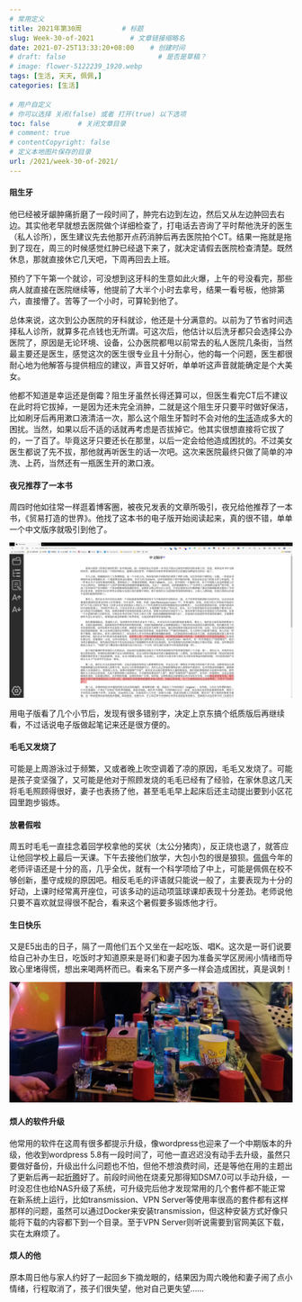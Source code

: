 ```yaml
---
# 常用定义
title: 2021年第30周          # 标题
slug: Week-30-of-2021         # 文章链接缩略名
date: 2021-07-25T13:33:20+08:00    # 创建时间
# draft: false                       # 是否是草稿？
# image: flower-5122239_1920.webp
tags: [生活, 天天, 佩佩,]
categories: [生活]

# 用户自定义
# 你可以选择 关闭(false) 或者 打开(true) 以下选项
toc: false       # 关闭文章目录
# comment: true
# contentCopyright: false
# 定义本地图片保存的目录
url: /2021/week-30-of-2021/
---
```


#### 阻生牙

他已经被牙龈肿痛折磨了一段时间了，肿完右边到左边，然后又从左边肿回去右边。其实他老早就想去医院做个详细检查了，打电话去咨询了平时帮他洗牙的医生（私人诊所），医生建议先去他那开点药消肿后再去医院拍个CT。结果一拖就是拖到了现在，周三的时候感觉红肿已经退下来了，就决定请假去医院检查清楚。既然休息，那就直接休它几天吧，下周再回去上班。

预约了下午第一个就诊，可没想到这牙科的生意如此火爆，上午的号没看完，那些病人就直接在医院继续等，他提前了大半个小时去拿号，结果一看号板，他排第六，直接懵了。苦等了一个小时，可算轮到他了。

总体来说，这次到公办医院的牙科就诊，他还是十分满意的。以前为了节省时间选择私人诊所，就算多花点钱也无所谓。可这次后，他估计以后洗牙都只会选择公办医院了，原因是无论环境、设备，公办医院都甩以前常去的私人医院几条街，当然最主要还是医生，感觉这次的医生很专业且十分耐心，他的每一个问题，医生都很耐心地为他解答与提供相应的建议，声音又好听，单单听这声音就能确定是个大美女。

他都不知道是幸运还是倒霉？阻生牙虽然长得还算可以，但医生看完CT后不建议在此时将它拔掉，一是因为还未完全消肿，二就是这个阻生牙只要平时做好保洁，比如刷牙后再用漱口液清洁一次，那么这个阻生牙暂时不会对他的[生活](生活.md)造成多大的困扰。当然，如果以后不适的话就再考虑是否拔掉它。他其实很想直接将它拔了的，一了百了。毕竟这牙只要还长在那里，以后一定会给他造成困扰的。不过美女医生都说了先不拔，那他就再听医生的话一次吧。这次来医院最终只做了简单的冲洗、上药，当然还有一瓶医生开的漱口液。

#### 夜兄推荐了一本书

周四时他如往常一样逛着博客圈，被夜兄发表的文章所吸引，夜兄给他推荐了一本书，《贸易打造的世界》。他找了这本书的电子版开始阅读起来，真的很不错，单单一个中文版序就吸引到他了。

![](postImages/laomai/2023/02/27/163fc36d7df875-1.webp)

用电子版看了几个小节后，发现有很多错别字，决定上京东搞个纸质版后再继续看，不过话说电子版做起笔记来还是很方便的。

#### 毛毛又发烧了

可能是上周游泳过于频繁，又或者晚上吹空调着了凉的原因，毛毛又发烧了。可能是孩子变坚强了，又可能是他对于照顾发烧的毛毛已经有了经验，在家休息这几天将毛毛照顾得很好，妻子也表扬了他，甚至毛毛早上起床后还主动提出要到小区花园里跑步锻炼。

#### 放暑假啦

周五时毛毛一直挂念着回学校拿他的奖状（太公分猪肉），反正烧也退了，就答应让他回学校上最后一天课。下午去接他们放学，大包小包的很是狼狈。[佩佩](tags/佩佩.md)今年的老师评语还是十分的高，几乎全优，就有一个科学项给了中上，可能是佩佩在校不够创新，墨守成规的原因吧。相反毛毛的评语就只能说一般了，主要表现为十分的好动，上课时经常离开座位，可该多动的运动项篮球课却表现十分差劲。老师说他只要不喜欢就显得很不配合，看来这个暑假要多锻炼他才行。

#### 生日快乐

又是E5出击的日子，隔了一周他们五个又坐在一起吃饭、唱K。这次是一哥们说要给自己补办生日，吃饭时才知道原来是哥们和妻子因为准备买学区房闹小情绪而导致心里堵得慌，想出来喝两杯而已。看来名下房产多一样会造成困扰，真是讽刺！

![](postImages/laomai/2023/02/27/163fc36d7e7a54-1.webp)

#### 烦人的软件升级

他常用的软件在这周有很多都提示升级，像wordpress也迎来了一个中期版本的升级，他收到wordpress 5.8有一段时间了，可他一直迟迟没有动手去升级，虽然只要做好备份，升级出什么问题也不怕，但他不想浪费时间，还是等他在用的主题出了更新后再一起[折腾](折腾.md)好了。前段时间他在烧麦兄那得知DSM7.0可以手动升级，一时没忍住也给NAS升级了系统，可升级完后他才发现常用的几个套件都不能正常在新系统上运行，比如transmission、VPN Server等使用率很高的套件都有这样那样的问题，虽然可以通过Docker来安装transmission，但这种安装方式好像只能将下载的内容都下到一个目录。至于VPN Server则听说需要到官网美区下载，实在太麻烦了。

#### 烦人的他

原本周日他与家人约好了一起回乡下摘龙眼的，结果因为周六晚他和妻子闹了点小情绪，行程取消了，孩子们很失望，他对自己更失望……
